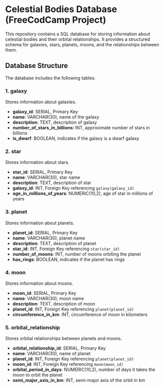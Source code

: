 # Celestial Bodies Database (FreeCodCamp Project)

This repository contains a SQL database for storing information about celestial bodies and their orbital relationships. It provides a structured schema for galaxies, stars, planets, moons, and the relationships between them.

## Database Structure

The database includes the following tables:

### 1. galaxy
Stores information about galaxies.
- **galaxy_id**: SERIAL, Primary Key
- **name**: VARCHAR(30), name of the galaxy
- **description**: TEXT, description of galaxy
- **number_of_stars_in_billions**: INT, approximate number of stars in billions
- **is_dwarf**: BOOLEAN, indicates if the galaxy is a dwarf galaxy

### 2. star
Stores information about stars.
- **star_id**: SERIAL, Primary Key
- **name**: VARCHAR(30), star name
- **description**: TEXT, description of star
- **galaxy_id**: INT, Foreign Key referencing `galaxy(galaxy_id)`
- **age_in_millions_of_years**: NUMERIC(10,2), age of star in millions of years

### 3. planet
Stores information about planets.
- **planet_id**: SERIAL, Primary Key
- **name**: VARCHAR(30), planet name
- **description**: TEXT, description of planet
- **star_id**: INT, Foreign Key referencing `star(star_id)`
- **number_of_moons**: INT, number of moons orbiting the planet
- **has_rings**: BOOLEAN, indicates if the planet has rings

### 4. moon
Stores information about moons.
- **moon_id**: SERIAL, Primary Key
- **name**: VARCHAR(30), moon name
- **description**: TEXT, description of moon
- **planet_id**: INT, Foreign Key referencing `planet(planet_id)`
- **circumference_in_km**: INT, circumference of moon in kilometers

### 5. orbital_relationship
Stores orbital relationships between planets and moons.
- **orbital_relationship_id**: SERIAL, Primary Key
- **name**: VARCHAR(30), name of planet
- **planet_id**: INT, Foreign Key referencing `planet(planet_id)`
- **moon_id**: INT, Foreign Key referencing `moon(moon_id)`
- **orbital_period_in_days**: NUMERIC(10,2), number of days it takes the moon to orbit the planet
- **semi_major_axis_in_km**: INT, semi-major axis of the orbit in km

<!--
---

## Restoring the Database

To restore the database from the SQL dump:

```bash

# PostgreSQL
psql -U username -d celestial_db -f celestial_db_dump.sql
-->
